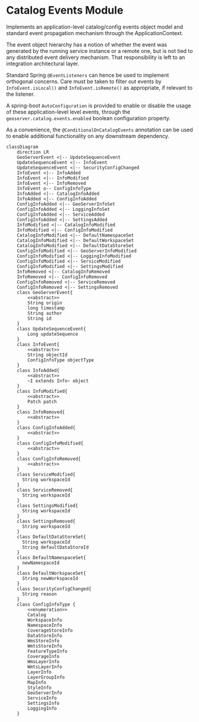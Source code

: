 # Catalog Events Module

Implements an application-level catalog/config events object model
and standard event propagation mechanism through the ApplicationContext.

The event object hierarchy has a notion of whether the event was generated
by the running service instance or a remote one, but is not tied to any
distributed event delivery mechanism. That responsibility is left to
an integration architectural layer.

Standard Spring `@EventListeners` can hence be used to implement
orthogonal concerns. Care must be taken to filter out events
by `InfoEvent.isLocal()` and `InfoEvent.isRemote()` as appropriate,
if relevant to the listener.

A spring-boot `AutoConfiguration` is provided to enable or disable
the usage of these application-level level events, through
the `geoserver.catalog.events.enabled` boolean configuration property.

As a convenience, the `@ConditionalOnCatalogEvents` annotation
can be used to enable additional functionality on any downstream
dependency.


```mermaid
classDiagram
    direction LR
    GeoServerEvent <|-- UpdateSequenceEvent
    UpdateSequenceEvent <|-- InfoEvent
    UpdateSequenceEvent <|-- SecurityConfigChanged
    InfoEvent <|-- InfoAdded
    InfoEvent <|-- InfoModified
    InfoEvent <|-- InfoRemoved
    InfoEvent o-- ConfigInfoType
    InfoAdded <|-- CatalogInfoAdded
    InfoAdded <|-- ConfigInfoAdded
    ConfigInfoAdded <|-- GeoServerInfoSet
    ConfigInfoAdded <|-- LoggingInfoSet
    ConfigInfoAdded <|-- ServiceAdded
    ConfigInfoAdded <|-- SettingsAdded
    InfoModified <|-- CatalogInfoModified
    InfoModified <|-- ConfigInfoModified
    CatalogInfoModified <|-- DefaultNamespaceSet
    CatalogInfoModified <|-- DefaultWorkspaceSet
    CatalogInfoModified <|-- DefaultDataStoreSet
    ConfigInfoModified <|-- GeoServerInfoModified
    ConfigInfoModified <|-- LoggingInfoModified
    ConfigInfoModified <|-- ServiceModified
    ConfigInfoModified <|-- SettingsModified
    InfoRemoved <|-- CatalogInfoRemoved
    InfoRemoved <|-- ConfigInfoRemoved
    ConfigInfoRemoved <|-- ServiceRemoved
    ConfigInfoRemoved <|-- SettingsRemoved
    class GeoServerEvent{
        <<abstract>>
        String origin
        long timestamp
        String author
        String id
    }
    class UpdateSequenceEvent{
        Long updateSequence
    }
    class InfoEvent{
        <<abstract>>
        String objectId
        ConfigInfoType objectType
    }
    class InfoAdded{
        <<abstract>>
        ~I extends Info~ object
    }
    class InfoModified{
        <<abstract>>
        Patch patch
    }
    class InfoRemoved{
        <<abstract>>
    }
    class ConfigInfoAdded{
        <<abstract>>
    }
    class ConfigInfoModified{
        <<abstract>>
    }
    class ConfigInfoRemoved{
        <<abstract>>
    }
    class ServiceModified{
      String workspaceId
    }
    class ServiceRemoved{
      String workspaceId
    }
    class SettingsModified{
      String workspaceId
    }
    class SettingsRemoved{
      String workspaceId
    }
    class DefaultDataStoreSet{
      String workspaceId
      String defaultDataStoreId
    }
    class DefaultNamespaceSet{
      newNamespaceId
    }
    class DefaultWorkspaceSet{
      String newWorkspaceId
    }
    class SecurityConfigChanged{
      String reason
    }
    class ConfigInfoType {
        <<enumeration>>
        Catalog
        WorkspaceInfo
        NamespaceInfo
        CoverageStoreInfo
        DataStoreInfo
        WmsStoreInfo
        WmtsStoreInfo
        FeatureTypeInfo
        CoverageInfo
        WmsLayerInfo
        WmtsLayerInfo
        LayerInfo
        LayerGroupInfo
        MapInfo
        StyleInfo
        GeoServerInfo
        ServiceInfo
        SettingsInfo
        LoggingInfo
    }
```
